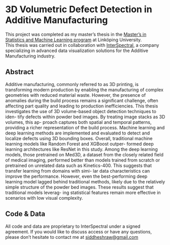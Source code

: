 # 3D Volumetric Defect Detection in Additive Manufacturing

This project was completed as my master’s thesis in the [Master’s in Statistics and Machine Learning program](https://liu.se/en/education/program/f7mml) at Linköping University.  
This thesis was carried out in collaboration with [InterSpectral](https://interspectral.com/), a company specializing in advanced data visualization solutions for the Additive Manufacturing industry. 

## Abstract
Additive manufacturing, commonly referred to as 3D printing, is transforming modern
production by enabling the manufacturing of complex geometries with reduced material
waste. However, the presence of anomalies during the build process remains a significant
challenge, often affecting part quality and leading to production inefficiencies.
This thesis investigates the use of 3D volume-based object detection techniques to iden-
tify defects within powder bed images. By treating image stacks as 3D volumes, this ap-
proach captures both spatial and temporal patterns, providing a richer representation of
the build process. Machine learning and deep learning methods are implemented and
evaluated to detect and localize defects using 3D bounding boxes.
Overall, traditional machine learning models like Random Forest and XGBoost outper-
formed deep learning architectures like ResNet in this study. Among the deep learning
models, those pretrained on Med3D, a dataset from the closely related field of medical
imaging, performed better than models trained from scratch or pretrained on unrelated
data such as Kinetics-400. This suggests that transfer learning from domains with simi-
lar data characteristics can improve the performance. However, even the best-performing
deep learning model lagged behind traditional methods, likely due to the relatively simple
structure of the powder bed images. These results suggest that traditional models leverag-
ing statistical features remain more effective in scenarios with low visual complexity.

## Code & Data
All code and data are proprietary to InterSpectral under a signed agreement. If you would like to discuss access or have any questions, please don’t hesitate to contact me at siddheshraw@gmail.com
